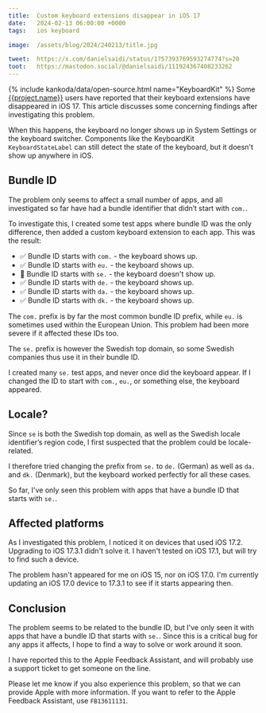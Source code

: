 ```yaml
---
title:  Custom keyboard extensions disappear in iOS 17
date:   2024-02-13 06:00:00 +0000
tags:   ios keyboard

image:  /assets/blog/2024/240213/title.jpg

tweet:  https://x.com/danielsaidi/status/1757393769593274774?s=20
toot:   https://mastodon.social/@danielsaidi/111924367408233262
---
```


{% include kankoda/data/open-source.html name="KeyboardKit" %}
Some [{{project.name}}]({{project.url}}) users have reported that their keyboard extensions have disappeared in iOS 17. This article discusses some concerning findings after investigating this problem.

When this happens, the keyboard no longer shows up in System Settings or the keyboard switcher. Components like the KeyboardKit `KeyboardStateLabel` can still detect the state of the keyboard, but it doesn't show up anywhere in iOS.


## Bundle ID

The problem only seems to affect a small number of apps, and all investigated so far have had a bundle identifier that didn’t start with `com.`.

To investigate this, I created some test apps where bundle ID was the only difference, then added a custom keyboard extension to each app. This was the result:

* ✅ Bundle ID starts with `com.` - the keyboard shows up.
* ✅ Bundle ID starts with `eu.` - the keyboard shows up.
* 🚨 Bundle ID starts with `se.` - the keyboard doesn't show up.
* ✅ Bundle ID starts with `de.` - the keyboard shows up.
* ✅ Bundle ID starts with `da.` - the keyboard shows up.
* ✅ Bundle ID starts with `dk.` - the keyboard shows up.

The `com.` prefix is by far the most common bundle ID prefix, while `eu.` is sometimes used within the European Union. This problem had been more severe if it affected these IDs too.

The `se.` prefix is however the Swedish top domain, so some Swedish companies thus use it in their bundle ID.

I created many `se.` test apps, and never once did the keyboard appear. If I changed the ID to start with `com.`, `eu.`, or something else, the keyboard appeared.


## Locale?

Since `se` is both the Swedish top domain, as well as the Swedish locale identifier’s region code, I first suspected that the problem could be locale-related.

I therefore tried changing the prefix from `se.` to `de.` (German) as well as `da.` and `dk.` (Denmark), but the keyboard worked perfectly for all these cases.

So far, I've only seen this problem with apps that have a bundle ID that starts with `se.`. 


## Affected platforms

As I investigated this problem, I noticed it on devices that used iOS 17.2. Upgrading to iOS 17.3.1 didn't solve it. I haven't tested on iOS 17.1, but will try to find such a device.

The problem hasn't appeared for me on iOS 15, nor on iOS 17.0. I'm currently updating an iOS 17.0 device to 17.3.1 to see if it starts appearing then.


## Conclusion

The problem seems to be related to the bundle ID, but I've only seen it with apps that have a bundle ID that starts with `se.`. Since this is a critical bug for any apps it affects, I hope to find a way to solve or work around it soon.

I have reported this to the Apple Feedback Assistant, and will probably use a support ticket to get someone on the line. 

Please let me know if you also experience this problem, so that we can provide Apple with more information. If you want to refer to the Apple Feedback Assistant, use `FB13611131`.